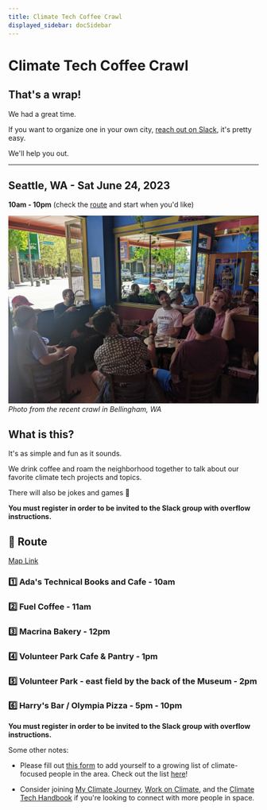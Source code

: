 ```yaml
---
title: Climate Tech Coffee Crawl
displayed_sidebar: docSidebar
---
```


# Climate Tech Coffee Crawl

## That's a wrap!

We had a great time.

If you want to organize one in your own city, [reach out on Slack](https://https://chat.climatetechhandbook.com/), it's pretty easy.

We'll help you out.

---

## **Seattle, WA** - Sat June 24, 2023

**10am - 10pm** (check the [route](#route) and start when you'd like)

![Coffee photo from Bellingham crawl](/../static/img/belligham-climate-tech-coffee-crawl.jpg)
_Photo from the recent crawl in Bellingham, WA_

## What is this?

It's as simple and fun as it sounds.

We drink coffee and roam the neighborhood together to talk about our favorite climate tech projects and topics.

There will also be jokes and games 🎯

**You must register in order to be invited to the Slack group with overflow instructions.**

## 🏁 Route

[Map Link](https://goo.gl/maps/jQ9nNTyNjBVRJwDf8)

### 1️⃣ Ada's Technical Books and Cafe - **10am**

### 2️⃣ Fuel Coffee - **11am**

### 3️⃣ Macrina Bakery - **12pm**

### 4️⃣ Volunteer Park Cafe & Pantry - **1pm**

### 5️⃣ Volunteer Park - east field by the back of the Museum - **2pm**

### 6️⃣ Harry's Bar / Olympia Pizza - **5pm - 10pm**


**You must register in order to be invited to the Slack group with overflow instructions.**

Some other notes:

* Please fill out [this form](https://docs.google.com/forms/d/e/1FAIpQLSf-A5m11sZpmajhzbdf7XzZv5fr9Y748yP8kCnf6myjz6ruuQ/viewform) to add yourself to a growing list of climate-focused people in the area. Check out the list [here](https://docs.google.com/spreadsheets/d/1h_Glx5tLjRey0NL1y60F_Ott0Gxc3w4vHCOHPFkd63A/edit#gid=1791109149)!

* Consider joining [My Climate Journey](https://www.mcjcollective.com/join), [Work on Climate](https://workonclimate.org/), and the [Climate Tech Handbook](https://chat.climatetechhandbook.com) if you're looking to connect with more people in space.